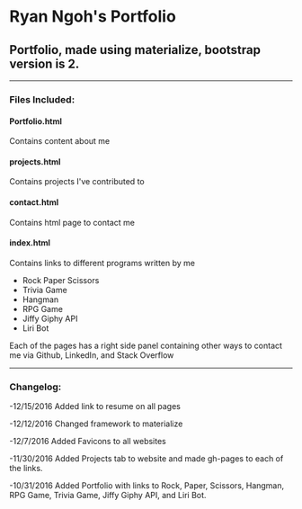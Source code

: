 # Ryan Ngoh's Portfolio
## Portfolio, made using materialize, bootstrap version is 2.
___
### Files Included:
#### **Portfolio.html**

Contains content about me

#### **projects.html**

Contains projects I've contributed to

#### **contact.html**

Contains html page to contact me
	
#### **index.html**

Contains links to different programs written by me
+ Rock Paper Scissors
+ Trivia Game
+ Hangman
+ RPG Game
+ Jiffy Giphy API
+ Liri Bot

Each of the pages has a right side panel containing other ways to contact me via Github, LinkedIn, and Stack Overflow


___

### Changelog:
-12/15/2016 Added link to resume on all pages

-12/12/2016 Changed framework to materialize

-12/7/2016 Added Favicons to all websites

-11/30/2016 Added Projects tab to website and made gh-pages to each of the links.

-10/31/2016 Added Portfolio with links to Rock, Paper, Scissors, Hangman, RPG Game, Trivia Game, Jiffy Giphy API, and Liri Bot.


